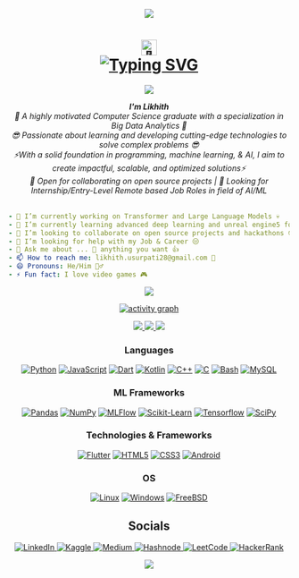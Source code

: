 <p align="center">
  <img src="https://capsule-render.vercel.app/api?type=waving&height=180&color=gradient&text=Likhith%20Usurupati&textBg=false&reversal=true&desc=Welcome%20to%20my%20Github%20Profile&descAlignY=65&animation=twinkling&fontAlignY=40&descAlign=50"/>
</p>
<h1 align="center">
  <img src="https://github.com/wervlad/wervlad/assets/24524555/766d336d-b87d-44ba-807c-c51de2bc6b4d" width="28px" alt="👋"><br>
  <a href="https://git.io/typing-svg"><img src="https://readme-typing-svg.demolab.com?font=Fira+Code&duration=3000&pause=1000&color=66F7CA&color=FFFFFF&center=true&vCenter=true&random=true&width=435&lines=Hi%2C+guys!;%C2%A1Hola%2C+chicos!;Salut%2C+les+gars+!;Ciao%2C+ragazzi!;+%E0%A4%A8%E0%A4%AE%E0%A4%B8%E0%A5%8D%E0%A4%A4%E0%A5%87%2C+%E0%A4%A6%E0%A5%8B%E0%A4%B8%E0%A5%8D%E0%A4%A4%E0%A5%8B%E0%A4%82!;%E3%81%BF%E3%82%93%E3%81%AA%E3%80%81%E3%81%93%E3%82%93%E3%81%AB%E3%81%A1%E3%81%AF%EF%BC%81" alt="Typing SVG" /></a>
</h1>
<p align="center">
    <img src="https://komarev.com/ghpvc/?username=likhith-ts&color=red&style=plastic)" />
</p>
<p align="center">
    <i>
        <b>I'm Likhith</b><br>
        💪 A highly motivated Computer Science graduate with a specialization in Big Data Analytics 💪<br>
        😎 Passionate about learning and developing cutting-edge technologies to solve complex problems 😎<br>
        ⚡With a solid foundation in programming, machine learning, & AI, I aim to create impactful, scalable, and optimized solutions⚡<br>
        🤗 Open for collaborating on open source projects | 💫 Looking for Internship/Entry-Level Remote based Job Roles in field of AI/ML<br>
    </i><br>
</p>

```yaml
- 🔭 I’m currently working on Transformer and Large Language Models 💀
- 🌱 I’m currently learning advanced deep learning and unreal engine5 for game design ☠️
- 👯 I’m looking to collaborate on open source projects and hackathons 😎
- 🤔 I’m looking for help with my Job & Career 😒
- 💬 Ask me about ... 🤔 anything you want 👍
- 📫 How to reach me: likhith.usurpati28@gmail.com 📩
- 😄 Pronouns: He/Him 🧔‍♂️
- ⚡ Fun fact: I love video games 🎮
```
<div align="center">
<p align="center">
  <img alig src="https://github-profile-trophy.vercel.app/?username=likhith-ts&theme=onedark&column=-1" />
</p>

[![activity graph](https://github-readme-activity-graph.vercel.app/graph?username=likhith-ts&theme=github-dark-dimmed&custom_title=Likhith's%20Activity%20Graph&hide_border=true)](https://github.com/ashutosh00710/github-readme-activity-graph)
<p align="center">
  <a href="https://github.com/likhith-ts">
    <img src="https://github-readme-stats.vercel.app/api/top-langs/?username=likhith-ts&langs_count=10&exclude_repo=&hide=jupyter%20notebook,vim%20script,cmake,makefile,batchfile,emacs%20lisp&card_width=800&hide_border=true&theme=transparent" />
  </a>
  <a href="https://github.com/likhith-ts">
    <img src="http://github-profile-summary-cards.vercel.app/api/cards/profile-details?username=likhith-ts&theme=transparent" />
  </a>
  <a href="https://github.com/likhith-ts">
    <img src="http://github-profile-summary-cards.vercel.app/api/cards/stats?username=likhith-ts&theme=transparent" />
  </a>
</p>
    
### Languages
[![Python](https://img.shields.io/badge/python-black?style=for-the-badge&logo=python)](https://github.com/likhith-ts)
[![JavaScript](https://img.shields.io/badge/javascript-black?style=for-the-badge&logo=javascript)](https://github.com/likhith-ts)
[![Dart](https://img.shields.io/badge/dart-black?style=for-the-badge&logo=dart)](https://github.com/likhith-ts)
[![Kotlin](https://img.shields.io/badge/kotlin-black?style=for-the-badge&logo=kotlin)](https://github.com/likhith-ts)
[![C++](https://img.shields.io/badge/c++-black?style=for-the-badge&logo=cplusplus)](https://github.com/likhith-ts)
[![C](https://img.shields.io/badge/c-black?style=for-the-badge&logo=c)](https://github.com/likhith-ts)
[![Bash](https://img.shields.io/badge/bash-black?style=for-the-badge&logo=gnu-bash&logoColor=white)](https://github.com/likhith-ts)
[![MySQL](https://img.shields.io/badge/sql-black?style=for-the-badge&logo=mysql)](https://github.com/likhith-ts)

### ML Frameworks
[![Pandas](https://img.shields.io/badge/-pandas-black?style=for-the-badge&logo=pandas)](https://github.com/likhith-ts)
[![NumPy](https://img.shields.io/badge/numpy-black?style=for-the-badge&logo=numpy)](https://github.com/likhith-ts)
[![MLFlow](https://img.shields.io/badge/mlflow-black?style=for-the-badge&logo=numpy&logoColor=blue)](https://github.com/likhith-ts)
[![Scikit-Learn](https://img.shields.io/badge/scikit--learn-black?style=for-the-badge&logo=scikit-learn)](https://github.com/likhith-ts)
[![Tensorflow](https://img.shields.io/badge/Tensorflow-black?style=for-the-badge&logo=Tensorflow)](https://github.com/likhith0ts)
[![SciPy](https://img.shields.io/badge/SciPy-black?style=for-the-badge&logo=scipy)](https://github.com/likhith-ts)


### Technologies & Frameworks
[![Flutter](https://img.shields.io/badge/Flutter-black?style=for-the-badge&logo=flutter)](https://github.com/likhith-ts)
[![HTML5](https://img.shields.io/badge/html5-black?style=for-the-badge&logo=html5)](https://hub.docker.com/u/likhith-ts)
[![CSS3](https://img.shields.io/badge/css3-black?style=for-the-badge&logo=css3)](https://hub.docker.com/u/likhith-ts)
[![Android](https://img.shields.io/badge/Android-black?style=for-the-badge&logo=android)](https://hub.docker.com/u/likhith-ts)

### OS
[![Linux](https://img.shields.io/badge/linux-black?style=for-the-badge&logo=Linux)](https://github.com/likhith-ts)
[![Windows](https://img.shields.io/badge/Windows-black?style=for-the-badge&logo=Windows)](https://github.com/likhith-ts)
[![FreeBSD](https://img.shields.io/badge/FreeBSD-black?style=for-the-badge&logo=FreeBSD)](https://github.com/likhith-ts)

</div>


<h2 align="center">Socials</h2>
<p align="center">
    <a href="https://www.linkedin.com/in/likhith-usurupati28/">
        <img src="https://img.shields.io/badge/LinkedIn-black?style=for-the-badge&logo=linkedin&logoColor=white" alt="LinkedIn">
    </a>
    <a href="https://www.kaggle.com/likhithusurupati">
        <img src="https://img.shields.io/badge/Kaggle-black?style=for-the-badge&logo=kaggle" alt="Kaggle">
    </a>
    <a href="https://likhithusurupati28.medium.com/">
        <img src="https://img.shields.io/badge/Medium-black?style=for-the-badge&logo=medium&logoColor=white" alt="Medium">
    </a>
   <a href="https://hashnode.com/@likhith">
        <img src="https://img.shields.io/badge/Hashnode-black?style=for-the-badge&logo=hashnode&logoColor=white" alt="Hashnode">
    </a>
    <a href="https://leetcode.com/likhith_usurupati/">
        <img src="https://img.shields.io/badge/LeetCode-black?style=for-the-badge&logo=LeetCode" alt="LeetCode">
    </a>
    <a href="https://www.hackerrank.com/likhith_u?hr_r=1">
        <img src="https://img.shields.io/badge/HackerRank-black?style=for-the-badge&logo=HackerRank" alt="HackerRank">
    </a>
</p>    

<p align="center">
  <img src="https://capsule-render.vercel.app/api?type=waving&color=gradient&height=80&section=footer"/>
</p>
